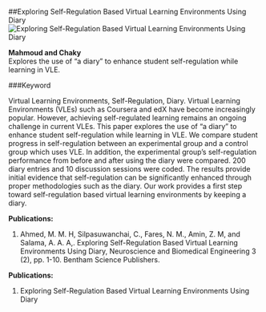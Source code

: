 ##Exploring Self-Regulation Based Virtual Learning Environments Using Diary
![Exploring Self-Regulation Based Virtual Learning Environments Using Diary](https://farm1.staticflickr.com/981/41526360294_4d3e093601_c.jpg)

**Mahmoud and Chaky**  
Explores the use of “a diary” to enhance student self-regulation while learning in VLE.

###Keyword

Virtual Learning Environments, Self-Regulation, Diary.
Virtual Learning Environments (VLEs) such as Coursera and edX have become increasingly popular. However, achieving self-regulated learning remains an ongoing challenge in current VLEs.  This paper explores the use of “a diary” to enhance student self-regulation while learning in VLE. We compare student progress in self-regulation between an experimental group and a control group which uses VLE. In addition, the experimental group’s self-regulation performance from before and after using the diary were compared. 200 diary entries and 10 discussion sessions were coded. The results provide initial evidence that self-regulation can be significantly enhanced through proper methodologies such as the diary. Our work provides a first step toward self-regulation based virtual learning environments by keeping a diary.
               
**Publications:**

1.  Ahmed, M. M. H, Silpasuwanchai, C., Fares, N. M., Amin, Z. M, and Salama, A. A. A,. Exploring Self-Regulation Based Virtual Learning Environments Using Diary, Neuroscience and Biomedical Engineering 3 (2), pp. 1-10. Bentham Science Publishers.

**Publications:**

1. Exploring Self-Regulation Based Virtual Learning Environments Using Diary
